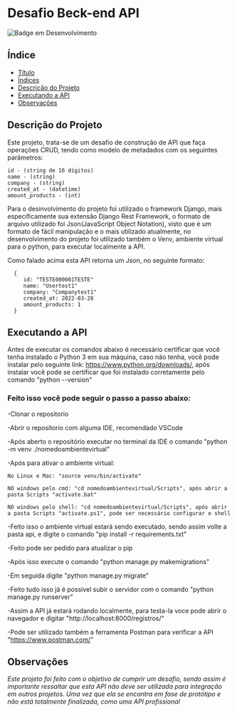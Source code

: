 # Desafio Beck-end API <a id="titulo"></a>
![Badge em Desenvolvimento](http://img.shields.io/static/v1?label=STATUS&message=EM%20DESENVOLVIMENTO&color=GREEN&style=for-the-badge)

## Índice <a id="indice"></a>
* [Título](#titulo)
* [Índices](#indice)
* [Descrição do Projeto](#descricao-do-projeto)
* [Executando a API](#executando-api)
* [Observações](#observacao)

## Descrição do Projeto <a id="descricao-do-projeto"></a>
Este projeto, trata-se de um desafio de construção de API que faça operações CRUD, tendo como modelo de metadados com os seguintes parâmetros:
   
    id - (string de 16 dígitos)
    name - (string)
    company - (string)
    created_at - (datetime)
    amount_products - (int)

Para o desinvolvimento do projeto foi utilizado o framework Django, mais especificamente sua extensão Django Rest Framework,
o formato de arquivo utilizado foi Json(JavaScript Object Notation), visto que é um formato de fácil manipulação e o mais utilizado atualmente,
no desenvolvimento do projeto foi utilizado também o Venv, ambiente virtual para o python, para executar localmente a API.

Como falado acima esta API retorna um Json, no seguinte formato: 
      
      {
         id: "TESTE000001TESTE"
         name: "Usertest1"
         company: "Companytest1"
         created_at: 2022-03-28
         amount_products: 1
      }
      

## Executando a API <a id="executando-api"></a>
  Antes de executar os comandos abaixo é necessário certificar que você tenha instalado o Python 3 em sua máquina, caso não tenha, você 
  pode instalar pelo seguinte link: https://www.python.org/downloads/, após instalar você pode se certificar que foi instalado corretamente
  pelo comando "python --version"
  
  ### Feito isso você pode seguir o passo a passo abaixo:
  
  -Clonar o repositorio
  
  -Abrir o repositorio com alguma IDE, recomendado VSCode
  
  -Após aberto o repositório executar no terminal da IDE o comando "python -m venv ./nomedoambientevirtual"
  
  -Após para ativar o ambiente virtual:
  
    No Linux e Mac: "source venv/bin/activate"
  
    NO windows pelo cmd: "cd nomedoambientevirtual/Scripts", após abrir a pasta Scripts "activate.bat"
  
    NO windows pelo shell: "cd nomedoambientevirtual/Scripts", após abrir a pasta Scripts "activate.ps1", pode ser necessário configurar o shell
  
  -Feito isso o ambiente virtual estará sendo executado, sendo assim volte a pasta api, e digite o comando "pip install -r requirements.txt"
  
  -Feito pode ser pedido para atualizar o pip
  
  -Após isso execute o comando "python manage.py makemigrations"
  
  -Em seguida digite "python manage.py migrate"
  
  -Feito tudo isso já é possível subir o servidor com o comando "python manage.py runserver"
  
  -Assim a API já estará rodando localmente, para testa-la voce pode abrir o navegador e digitar "http://localhost:8000/registros/"
  
  -Pode ser utilizado também a ferramenta Postman para verificar a API "https://www.postman.com/"
  
## Observações<a id="observacao"></a>

   *Este projeto foi feito com o objetivo de cumprir um desafio, sendo assim é importante ressaltar que esta API não deve ser utilizada para
   integração em outros projetos. Uma vez que ela se encontra em fase de protótipo e não está totalmente finalizada, como uma API profissional*
  
